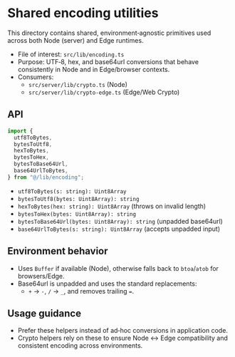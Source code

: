 # Shared encoding utilities

This directory contains shared, environment‑agnostic primitives used across both Node (server) and Edge runtimes.

- File of interest: `src/lib/encoding.ts`
- Purpose: UTF‑8, hex, and base64url conversions that behave consistently in Node and in Edge/browser contexts.
- Consumers:
  - `src/server/lib/crypto.ts` (Node)
  - `src/server/lib/crypto-edge.ts` (Edge/Web Crypto)

## API

```ts
import {
  utf8ToBytes,
  bytesToUtf8,
  hexToBytes,
  bytesToHex,
  bytesToBase64Url,
  base64UrlToBytes,
} from "@/lib/encoding";
```

- `utf8ToBytes(s: string): Uint8Array`
- `bytesToUtf8(bytes: Uint8Array): string`
- `hexToBytes(hex: string): Uint8Array` (throws on invalid length)
- `bytesToHex(bytes: Uint8Array): string`
- `bytesToBase64Url(bytes: Uint8Array): string` (unpadded base64url)
- `base64UrlToBytes(s: string): Uint8Array` (accepts unpadded input)

## Environment behavior

- Uses `Buffer` if available (Node), otherwise falls back to `btoa`/`atob` for browsers/Edge.
- Base64url is unpadded and uses the standard replacements:
  - `+` → `-`, `/` → `_`, and removes trailing `=`.

## Usage guidance

- Prefer these helpers instead of ad‑hoc conversions in application code.
- Crypto helpers rely on these to ensure Node ↔ Edge compatibility and consistent encoding across environments.
